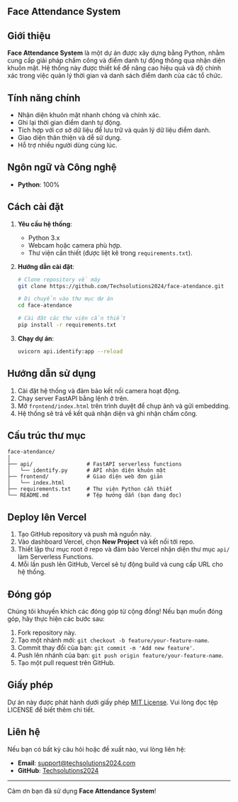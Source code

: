 
## Face Attendance System

## Giới thiệu
**Face Attendance System** là một dự án được xây dựng bằng Python, nhằm cung cấp giải pháp chấm công và điểm danh tự động thông qua nhận diện khuôn mặt. Hệ thống này được thiết kế để nâng cao hiệu quả và độ chính xác trong việc quản lý thời gian và danh sách điểm danh của các tổ chức.

## Tính năng chính
- Nhận diện khuôn mặt nhanh chóng và chính xác.
- Ghi lại thời gian điểm danh tự động.
- Tích hợp với cơ sở dữ liệu để lưu trữ và quản lý dữ liệu điểm danh.
- Giao diện thân thiện và dễ sử dụng.
- Hỗ trợ nhiều người dùng cùng lúc.

## Ngôn ngữ và Công nghệ
- **Python**: 100%

## Cách cài đặt

1. **Yêu cầu hệ thống**:
   - Python 3.x
   - Webcam hoặc camera phù hợp.
   - Thư viện cần thiết (được liệt kê trong `requirements.txt`).

2. **Hướng dẫn cài đặt**:
   ```bash
   # Clone repository về máy
   git clone https://github.com/Techsolutions2024/face-atendance.git

   # Di chuyển vào thư mục dự án
   cd face-atendance

   # Cài đặt các thư viện cần thiết
   pip install -r requirements.txt
   ```

3. **Chạy dự án**:
   ```bash
   uvicorn api.identify:app --reload
   ```

## Hướng dẫn sử dụng

1. Cài đặt hệ thống và đảm bảo kết nối camera hoạt động.
2. Chạy server FastAPI bằng lệnh ở trên.
3. Mở `frontend/index.html` trên trình duyệt để chụp ảnh và gửi embedding.
4. Hệ thống sẽ trả về kết quả nhận diện và ghi nhận chấm công.

## Cấu trúc thư mục

```plaintext
face-atendance/
│
├── api/                 # FastAPI serverless functions
│   └── identify.py      # API nhận diện khuôn mặt
├── frontend/            # Giao diện web đơn giản
│   └── index.html
├── requirements.txt     # Thư viện Python cần thiết
└── README.md            # Tệp hướng dẫn (bạn đang đọc)
```

## Deploy lên Vercel
1. Tạo GitHub repository và push mã nguồn này.
2. Vào dashboard Vercel, chọn **New Project** và kết nối tới repo.
3. Thiết lập thư mục root ở repo và đảm bảo Vercel nhận diện thư mục `api/` làm Serverless Functions.
4. Mỗi lần push lên GitHub, Vercel sẽ tự động build và cung cấp URL cho hệ thống.

## Đóng góp
Chúng tôi khuyến khích các đóng góp từ cộng đồng! Nếu bạn muốn đóng góp, hãy thực hiện các bước sau:
1. Fork repository này.
2. Tạo một nhánh mới: `git checkout -b feature/your-feature-name`.
3. Commit thay đổi của bạn: `git commit -m 'Add new feature'`.
4. Push lên nhánh của bạn: `git push origin feature/your-feature-name`.
5. Tạo một pull request trên GitHub.

## Giấy phép
Dự án này được phát hành dưới giấy phép [MIT License](LICENSE). Vui lòng đọc tệp LICENSE để biết thêm chi tiết.

## Liên hệ
Nếu bạn có bất kỳ câu hỏi hoặc đề xuất nào, vui lòng liên hệ:
- **Email**: support@techsolutions2024.com
- **GitHub**: [Techsolutions2024](https://github.com/Techsolutions2024)

---

Cảm ơn bạn đã sử dụng **Face Attendance System**!
